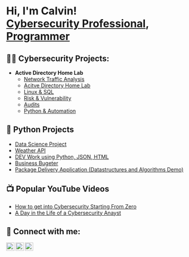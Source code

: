 <h1>Hi, I'm Calvin! <br/><a href="https://www.linkedin.com/in/calvin-carr/">Cybersecurity Professional</a>, <a href="https://github.com/joshmadakor1">Programmer</a> </h1>

<h2>👨‍💻 Cybersecurity Projects:</h2>

- <b> Active Directory Home Lab</b>
  - [Network Traffic Analysis](https://github.com/Mrcarr419/Network-Traffic-Analysis)
  - [Acitve Directory Home Lab](https://github.com/joshmadakor1/Algorithms-Practice)
  - [Linux & SQL](https://github.com/Mrcarr419/Linux-SQL/blob/main/README.md)
  - [Risk & Vulnerability]()
  - [Audits]()
  - [Python & Automation]()

<h2>🐍 Python Projects</h2>
  
  - [Data Science Project](https://github.com/Mrcarr419/Data-Science-with-Call-Of-Duty)
  - [Weather API](https://github.com/Mrcarr419/API/edit/main/Weather%20API)
  - [DEV Work using Python, JSON, HTML](https://github.com/Mrcarr419/Web_Dev_Work)
  - [Business Bugeter](https://github.com/Mrcarr419/budgeter/blob/main/Budgeter)
  - [Package Delivery Application (Datastructures and Algorithms Demo)](https://github.com/joshmadakor1/Package-Delivery-Pathfinding-Algorithm)

<h2>📺 Popular YouTube Videos</h2>

- [How to get into Cybersecurity Starting From Zero](https://www.youtube.com/watch?v=a83ASGn_V_s)
- [A Day in the Life of a Cybersecurity Anayst](https://www.youtube.com/watch?v=uHy3oM7NnoU)

<h2> 🤳 Connect with me:</h2>

[<img align="left" alt="JoshMadakor | YouTube" width="22px" src="https://cdn.jsdelivr.net/npm/simple-icons@v3/icons/youtube.svg" />][youtube]
[<img align="left" alt="JoshMadakor | LinkedIn" width="22px" src="https://cdn.jsdelivr.net/npm/simple-icons@v3/icons/linkedin.svg" />][linkedin]
[<img align="left" alt="JoshMadakor | Instagram" width="22px" src="https://cdn.jsdelivr.net/npm/simple-icons@v3/icons/instagram.svg" />][instagram]


[youtube]: https://www.youtube.com/c/joshmadakor
[instagram]: https://www.instagram.com/mr_calvin2u
[linkedin]: https://linkedin.com/in/calvin_carr

<!--
**joshmadakor1/joshmadakor1** is a ✨ _special_ ✨ repository because its `README.md` (this file) appears on your GitHub profile.

Here are some ideas to get you started:

- 🔭 I’m currently working on ...
- 🌱 I’m currently learning ...
- 👯 I’m looking to collaborate on ...
- 🤔 I’m looking for help with ...
- 💬 Ask me about ...
- 📫 How to reach me: ...
- 😄 Pronouns: ...
- ⚡ Fun fact: ...
-->
